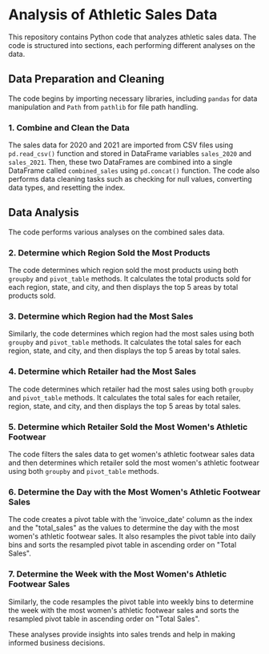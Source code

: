 # Analysis of Athletic Sales Data

This repository contains Python code that analyzes athletic sales data. The code is structured into sections, each performing different analyses on the data.

## Data Preparation and Cleaning

The code begins by importing necessary libraries, including `pandas` for data manipulation and `Path` from `pathlib` for file path handling.

### 1. Combine and Clean the Data

The sales data for 2020 and 2021 are imported from CSV files using `pd.read_csv()` function and stored in DataFrame variables `sales_2020` and `sales_2021`. Then, these two DataFrames are combined into a single DataFrame called `combined_sales` using `pd.concat()` function. The code also performs data cleaning tasks such as checking for null values, converting data types, and resetting the index.

## Data Analysis

The code performs various analyses on the combined sales data.

### 2. Determine which Region Sold the Most Products

The code determines which region sold the most products using both `groupby` and `pivot_table` methods. It calculates the total products sold for each region, state, and city, and then displays the top 5 areas by total products sold.

### 3. Determine which Region had the Most Sales

Similarly, the code determines which region had the most sales using both `groupby` and `pivot_table` methods. It calculates the total sales for each region, state, and city, and then displays the top 5 areas by total sales.

### 4. Determine which Retailer had the Most Sales

The code determines which retailer had the most sales using both `groupby` and `pivot_table` methods. It calculates the total sales for each retailer, region, state, and city, and then displays the top 5 areas by total sales.

### 5. Determine which Retailer Sold the Most Women's Athletic Footwear

The code filters the sales data to get women's athletic footwear sales data and then determines which retailer sold the most women's athletic footwear using both `groupby` and `pivot_table` methods.

### 6. Determine the Day with the Most Women's Athletic Footwear Sales

The code creates a pivot table with the 'invoice_date' column as the index and the "total_sales" as the values to determine the day with the most women's athletic footwear sales. It also resamples the pivot table into daily bins and sorts the resampled pivot table in ascending order on "Total Sales".

### 7. Determine the Week with the Most Women's Athletic Footwear Sales

Similarly, the code resamples the pivot table into weekly bins to determine the week with the most women's athletic footwear sales and sorts the resampled pivot table in ascending order on "Total Sales".

These analyses provide insights into sales trends and help in making informed business decisions.
